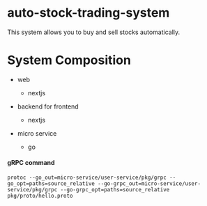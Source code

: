 # auto-stock-trading-system

This system allows you to buy and sell stocks automatically.

# System Composition

- web
  - nextjs
- backend for frontend
  - nextjs
- micro service

  - go

#### gRPC command

```
protoc --go_out=micro-service/user-service/pkg/grpc --go_opt=paths=source_relative --go-grpc_out=micro-service/user-service/pkg/grpc --go-grpc_opt=paths=source_relative pkg/proto/hello.proto
```
